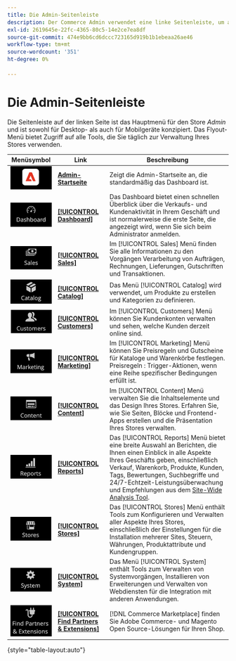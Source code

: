 ```yaml
---
title: Die Admin-Seitenleiste
description: Der Commerce Admin verwendet eine linke Seitenleiste, um auf das Hauptmenü zuzugreifen. Händler können auf alle Admin-Tools zugreifen, die sie für die Konfiguration und Verwaltung ihres Stores benötigen.
exl-id: 2619645e-22fc-4365-80c5-14e2ce7ea8df
source-git-commit: 474e9bb6cd6dccc723165d919b1b1ebeaa26ae46
workflow-type: tm+mt
source-wordcount: '351'
ht-degree: 0%

---
```


# Die Admin-Seitenleiste

Die Seitenleiste auf der linken Seite ist das Hauptmenü für den Store _Admin_ und ist sowohl für Desktop- als auch für Mobilgeräte konzipiert. Das Flyout-Menü bietet Zugriff auf alle Tools, die Sie täglich zur Verwaltung Ihres Stores verwenden.

| Menüsymbol | Link | Beschreibung |
| --------- | ---- | ----------- |
| ![Admin-Seitenleistensymbol](./assets/icon-admin-sidebar-logo.png) | **[Admin-Startseite](../configuration-reference/advanced/admin.md)** | Zeigt die Admin-Startseite an, die standardmäßig das Dashboard ist. |
| ![Dashboard-Menü](./assets/icon-admin-sidebar-dashboard.png) | **[[!UICONTROL Dashboard]](admin-dashboard.md)** | Das Dashboard bietet einen schnellen Überblick über die Verkaufs- und Kundenaktivität in Ihrem Geschäft und ist normalerweise die erste Seite, die angezeigt wird, wenn Sie sich beim Administrator anmelden. |
| ![Menü „Verkauf](./assets/icon-admin-sidebar-sales.png) | **[[!UICONTROL Sales]](../stores-purchase/sales-menu.md)** | Im [!UICONTROL Sales] Menü finden Sie alle Informationen zu den Vorgängen Verarbeitung von Aufträgen, Rechnungen, Lieferungen, Gutschriften und Transaktionen. |
| ![Menü Katalog](./assets/icon-admin-sidebar-catalog.png) | **[[!UICONTROL Catalog]](../catalog/catalog-menu.md)** | Das Menü [!UICONTROL Catalog] wird verwendet, um Produkte zu erstellen und Kategorien zu definieren. |
| ![Menü Kunden](./assets/icon-admin-sidebar-customers.png) | **[[!UICONTROL Customers]](../customers/customers-introduction.md)** | Im [!UICONTROL Customers] Menü können Sie Kundenkonten verwalten und sehen, welche Kunden derzeit online sind. |
| ![Marketing-Menü](./assets/icon-admin-sidebar-marketing.png) | **[[!UICONTROL Marketing]](../merchandising-promotions/marketing-menu.md)** | Im [!UICONTROL Marketing] Menü können Sie Preisregeln und Gutscheine für Kataloge und Warenkörbe festlegen. Preisregeln : Trigger-Aktionen, wenn eine Reihe spezifischer Bedingungen erfüllt ist. |
| ![Menü „Inhalt“](./assets/icon-admin-sidebar-content.png) | **[[!UICONTROL Content]](../content-design/content-menu.md)** | Im [!UICONTROL Content] Menü verwalten Sie die Inhaltselemente und das Design Ihres Stores. Erfahren Sie, wie Sie Seiten, Blöcke und Frontend-Apps erstellen und die Präsentation Ihres Stores verwalten. |
| ![Menü „Berichte“](./assets/icon-admin-sidebar-reports.png) | **[[!UICONTROL Reports]](reports-menu.md)** | Das [!UICONTROL Reports] Menü bietet eine breite Auswahl an Berichten, die Ihnen einen Einblick in alle Aspekte Ihres Geschäfts geben, einschließlich Verkauf, Warenkorb, Produkte, Kunden, Tags, Bewertungen, Suchbegriffe und 24/7-Echtzeit-Leistungsüberwachung und Empfehlungen aus dem [Site-Wide Analysis Tool](https://experienceleague.adobe.com/de/docs/commerce-operations/tools/site-wide-analysis-tool/intro). |
| ![Speichermenü](./assets/icon-admin-sidebar-stores.png) | **[[!UICONTROL Stores]](../stores-purchase/stores-menu.md)** | Das [!UICONTROL Stores] Menü enthält Tools zum Konfigurieren und Verwalten aller Aspekte Ihres Stores, einschließlich der Einstellungen für die Installation mehrerer Sites, Steuern, Währungen, Produktattribute und Kundengruppen. |
| ![Systemmenü](./assets/icon-admin-sidebar-system.png) | **[[!UICONTROL System]](../systems/system-menu.md)** | Das Menü [!UICONTROL System] enthält Tools zum Verwalten von Systemvorgängen, Installieren von Erweiterungen und Verwalten von Webdiensten für die Integration mit anderen Anwendungen. |
| ![Erweiterungen suchen](./assets/icon-admin-sidebar-extensions.png) | **[[!UICONTROL Find Partners & Extensions]](commerce-marketplace.md)** | [!DNL Commerce Marketplace] finden Sie Adobe Commerce- und Magento Open Source-Lösungen für Ihren Shop. |

{style="table-layout:auto"}

